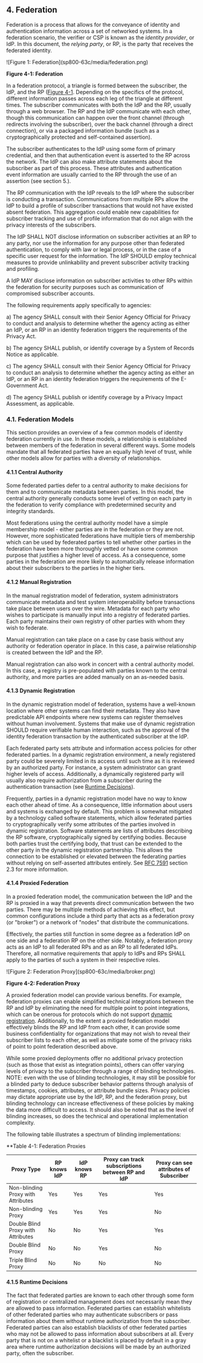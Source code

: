 <a name="sec4"></a>

## 4. Federation

Federation is a process that allows for the conveyance of identity and authentication information across a set of networked systems. In a federation scenario, the verifier or CSP is known as the *identity provider*, or IdP. In this document, the *relying party*, or RP, is the party that receives the federated identity.



<a name="63cSec4-Figure1"></a>

<div class="text-center" markdown="1">
![Figure 1: Federation](sp800-63c/media/federation.png)

**Figure 4-1: Federation**

</div>


In a federation protocol, a triangle is formed between the subscriber, the IdP, and the RP ([Figure 4-1](#63cSec4-Figure1). Depending on the specifics of the protocol, different information passes across each leg of the triangle at different times. The subscriber communicates with both the IdP and the RP, usually through a web browser. The RP and the IdP communicate with each other, though this communication can happen over the front channel (through redirects involving the subscriber), over the back channel (through a direct connection), or via a packaged information bundle (such as a cryptographically protected and self-contained assertion).

The subscriber authenticates to the IdP using some form of primary credential, and then that authentication event is asserted to the RP across the network. The IdP can also make attribute statements about the subscriber as part of this process. These attributes and authentication event information are usually carried to the RP through the use of an assertion (see section 5.).

The RP communication with the IdP reveals to the IdP where the subscriber is conducting a transaction. Communications from multiple RPs allow the IdP to build a profile of subscriber transactions that would not have existed absent federation. This aggregation could enable new capabilities for subscriber tracking and use of profile information that do not align with the privacy interests of the subscribers. 

The IdP SHALL NOT disclose information on subscriber activities at an RP to any party, nor use the information for any purpose other than federated authentication, to comply with law or legal process, or in the case of a specific user request for the information. The IdP SHOULD employ technical measures to provide unlinkability and prevent subscriber activity tracking and profiling.

A IdP MAY disclose information on subscriber activities to other RPs within the federation for security purposes such as communication of compromised subscriber accounts.

The following requirements apply specifically to agencies:

a) The agency SHALL consult with their Senior Agency Official for Privacy to conduct and analysis to determine whether the agency acting as either an IdP, or an RP in an identity federation triggers the requirements of the Privacy Act.

b) The agency SHALL publish, or identify coverage by a System of Records Notice as applicable.

c) The agency SHALL consult with their Senior Agency Official for Privacy to conduct an analysis to determine whether the agency acting as either an IdP, or an RP in an identity federation triggers the requirements of the E-Government Act.

d) The agency SHALL publish or identify coverage by a Privacy Impact Assessment, as applicable.

### 4.1. Federation Models

This section provides an overview of a few common models of identity federation currently in use. In these models, a relationship is established between members of the federation in several different ways. Some models mandate that all federated parties have an equally high level of trust, while other models allow for parties with a diversity of relationships.

#### 4.1.1 Central Authority

Some federated parties defer to a central authority to make decisions for them and to communicate metadata between parties. In this model, the central authority generally conducts some level of vetting on each party in the federation to verify compliance with predetermined security and integrity standards.

Most federations using the central authority model have a simple membership model - either parties are in the federation or they are not. However, more sophisticated federations have multiple tiers of membership which can be used by federated parties to tell whether other parties in the federation have been more thoroughly vetted or have some common purpose that justifies a higher level of access. As a consequence, some parties in the federation are more likely to automatically release information about their subscribers to the parties in the higher tiers.

#### 4.1.2 Manual Registration

In the manual registration model of federation, system administrators communicate metadata and test system interoperability before transactions take place between users over the wire. Metadata for each party who wishes to participate is manually input into a registry of federated parties. Each party maintains their own registry of other parties with whom they wish to federate.

Manual registration can take place on a case by case basis without any authority or federation operator in place. In this case, a pairwise relationship is created between the IdP and the RP. 

Manual registration can also work in concert with a central authority model. In this case, a registry is pre-populated with parties known to the central authority, and more parties are added manually on an as-needed basis.

#### <a name="dynamic-registration"></a> 4.1.3 Dynamic Registration

In the dynamic registration model of federation, systems have a well-known location where other systems can find their metadata. They also have predictable API endpoints where new systems can register themselves without human involvement. Systems that make use of dynamic registration SHOULD require verifiable human interaction, such as the approval of the identity federation transaction by the authenticated subscriber at the IdP. 

Each federated party sets attribute and information access policies for other federated parties. In a dynamic registration environment, a newly registered party could be severely limited in its access until such time as it is reviewed by an authorized party. For instance, a system administrator can grant higher levels of access. Additionally, a dynamically registered party will usually also require authorization from a subscriber during the authentication transaction (see [Runtime Decisions](#runtime-decisions)).

Frequently, parties in a dynamic registration model have no way to know each other ahead of time. As a consequence, little information about users and systems is exchanged by default. This problem is somewhat mitigated by a technology called software statements, which allow federated parties to cryptographically verify some attributes of the parties involved in dynamic registration. Software statements are lists of attributes describing the RP software, cryptographically signed by certifying bodies. Because both parties trust the certifying body, that trust can be extended to the other party in the dynamic registration partnership.  This allows the connection to be established or elevated between the federating parties without relying on self-asserted attributes entirely. See [RFC 7591](#RFC7591) section 2.3 for more information.

#### 4.1.4 Proxied Federation

In a proxied federation model, the communication between the IdP and the RP is proxied in a way that prevents direct communication between the two parties. There may be multiple methods of achieving this effect, but common configurations include a third party that acts as a federation proxy (or "broker") or a network of "nodes" that distribute the communications. 

Effectively, the parties still function in some degree as a federation IdP on one side and a federation RP on the other side. Notably, a federation proxy acts as an IdP to all federated RPs and as an RP to all federated IdPs. Therefore, all normative requirements that apply to IdPs and RPs SHALL apply to the parties of such a system in their respective roles.

<a name="63cSec4-Figure1"></a>

<div class="text-center" markdown="1">
![Figure 2: Federation Proxy](sp800-63c/media/broker.png)

**Figure 4-2: Federation Proxy**
</div>




A proxied federation model can provide various benefits. For example, federation proxies can enable simplified technical integrations between the RP and IdP by eliminating the need for multiple point to point integrations, which can be onerous for protocols which do not support [dynamic registration](#dynamic-registration). Additionally, to the extent a proxied federation model effectively blinds the RP and IdP from each other, it can provide some business confidentiality for organizations that may not wish to reveal their subscriber lists to each other, as well as mitigate some of the privacy risks of point to point federation described above. 

While some proxied deployments offer no additional privacy protection (such as those that exist as integration points), others can offer varying levels of privacy to the subscriber through a range of blinding technologies. NOTE: even with the use of blinding technologies, it may still be possible for a blinded party to deduce subscriber behavior patterns through analysis of timestamps, cookies, attributes, or attribute bundle sizes. Privacy policies may dictate appropriate use by the IdP, RP, and the federation proxy, but blinding technology can increase effectiveness of these policies by making the data more difficult to access. It should also be noted that as the level of blinding increases, so does the technical and operational implementation complexity.

The following table illustrates a spectrum of blinding implementations:

<div class="text-center" markdown="1">

**Table 4-1: Federation Proxies

</div>


|Proxy Type|RP knows IdP|IdP knows RP|Proxy can track subscriptions between RP and IdP|Proxy can see attributes of Subscriber|
|---|---|---|---|---|
|Non-blinding Proxy with Attributes|Yes|Yes|Yes|Yes|
|Non-blinding Proxy|Yes|Yes|Yes|No|
|Double Blind Proxy with Attributes|No|No|Yes|Yes|
|Double Blind Proxy|No|No|Yes|No|
|Triple Blind Proxy|No|No|No|No|

#### 4.1.5 <a name="runtime-decisions"></a>Runtime Decisions

The fact that federated parties are known to each other through some form of registration or centralized management does not necessarily mean they are allowed to pass information. Federated parties can establish whitelists of other federated parties who may authenticate subscribers or pass information about them without runtime authorization from the subscriber. Federated parties can also establish blacklists of other federated parties who may not be allowed to pass information about subscribers at all. Every party that is not on a whitelist or a blacklist is placed by default in a gray area where runtime authorization decisions will be made by an authorized party, often the subscriber.